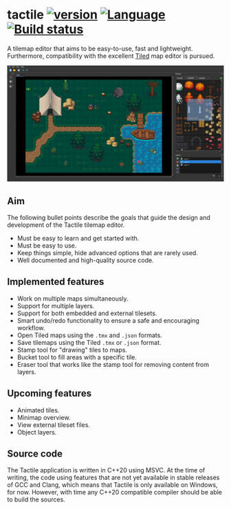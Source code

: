 # tactile [![version](https://img.shields.io/badge/version-0.1.0-blue.svg)](https://semver.org) [![Language](https://img.shields.io/badge/C%2B%2B-20-blue.svg)](https://en.wikipedia.org/wiki/C%2B%2B#Standardization) [![Build status](https://ci.appveyor.com/api/projects/status/1dsfluq6ep8yj5lr?svg=true)](https://ci.appveyor.com/project/AlbinJohansson/tactile)

A tilemap editor that aims to be easy-to-use, fast and lightweight. Furthermore, compatibility with
the excellent [Tiled](https://www.mapeditor.org/) map editor is pursued.

![example](meta/screenshots/v010.png "example")

## Aim

The following bullet points describe the goals that guide the design and development of the Tactile tilemap editor.

* Must be easy to learn and get started with.
* Must be easy to use.
* Keep things simple, hide advanced options that are rarely used.
* Well documented and high-quality source code.

## Implemented features

* Work on multiple maps simultaneously.
* Support for multiple layers.
* Support for both embedded and external tilesets.
* Smart undo/redo functionality to ensure a safe and encouraging workflow.
* Open Tiled maps using the `.tmx` and `.json` formats.
* Save tilemaps using the Tiled `.tmx` or `.json` format.
* Stamp tool for "drawing" tiles to maps.
* Bucket tool to fill areas with a specific tile.
* Eraser tool that works like the stamp tool for removing content from layers.

## Upcoming features

* Animated tiles.
* Minimap overview.
* View external tileset files.
* Object layers.

## Source code

The Tactile application is written in C++20 using MSVC. At the time of writing, the code using features that are not yet available in stable releases of GCC and Clang, which means that Tactile is only available on Windows, for now. However, with time any C++20 compatible compiler should be able to build the sources.
